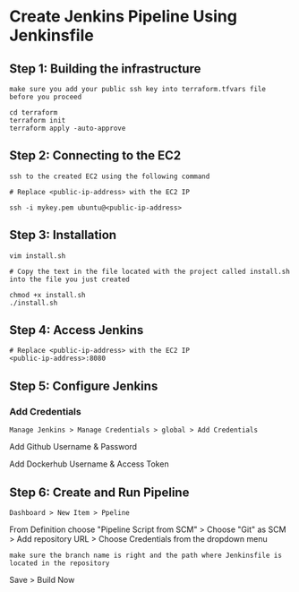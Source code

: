 # Create Jenkins Pipeline Using Jenkinsfile

## Step 1: Building the infrastructure

`make sure you add your public ssh key into terraform.tfvars file before you proceed`

```
cd terraform
terraform init
terraform apply -auto-approve
```

## Step 2: Connecting to the EC2

`ssh to the created EC2 using the following command`

```
# Replace <public-ip-address> with the EC2 IP

ssh -i mykey.pem ubuntu@<public-ip-address>
```

## Step 3: Installation

```
vim install.sh

# Copy the text in the file located with the project called install.sh into the file you just created

chmod +x install.sh
./install.sh
```

## Step 4: Access Jenkins

```
# Replace <public-ip-address> with the EC2 IP
<public-ip-address>:8080
```

## Step 5: Configure Jenkins

### Add Credentials

`Manage Jenkins > Manage Credentials > global > Add Credentials`

Add Github Username & Password

Add Dockerhub Username & Access Token

## Step 6: Create and Run Pipeline

`Dashboard > New Item > Ppeline`

From Definition choose "Pipeline Script from SCM" > Choose "Git" as SCM > Add repository URL > Choose Credentials from the dropdown menu

`make sure the branch name is right and the path where Jenkinsfile is located in the repository`

Save > Build Now